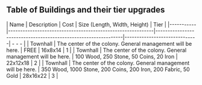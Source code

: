 ## Table of Buildings and their tier upgrades

| Name      | Description                                                | Cost                                                           | Size (Length, Width, Height) | Tier  |
|-----------|------------------------------------------------------------|----------------------------------------------------------------|------------------------------| - - - |
| Townhall  | The center of the colony. General management will be here. | FREE                                                           | 16x8x14                      | 1     |
| Townhall  | The center of the colony. General management will be here. | 100 Wood, 250 Stone, 50 Coins, 20 Iron                         | 22x12x18                     | 2     |
| Townhall  | The center of the colony. General management will be here. | 350 Wood, 1000 Stone, 200 Coins, 200 Iron, 200 Fabric, 50 Gold | 28x16x22                     | 3     |
